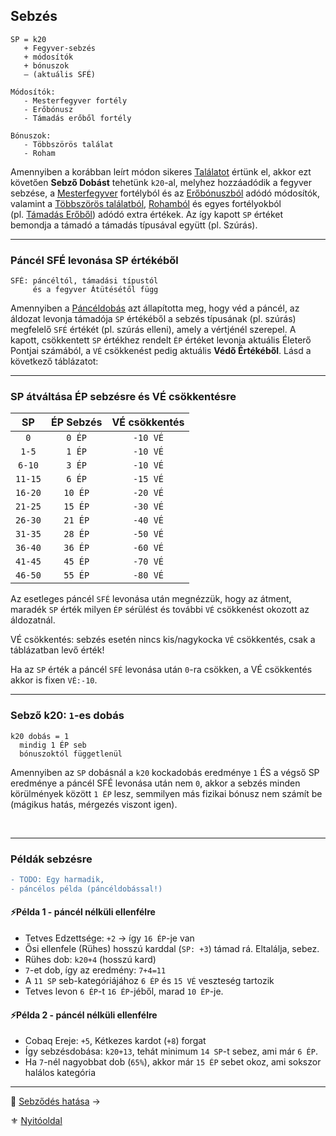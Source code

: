 ## Sebzés

```
SP = k20
   + Fegyver-sebzés
   + módosítók
   + bónuszok
   – (aktuális SFÉ)

Módosítók:
   - Mesterfegyver fortély
   - Erőbónusz
   - Támadás erőből fortély

Bónuszok:
   - Többszörös találat
   - Roham
```

Amennyiben a korábban leírt módon sikeres [Találatot](064_02_05_talalat.md) értünk el, akkor ezt követően **Sebző Dobást** tehetünk `k20`-al, melyhez hozzáadódik a fegyver sebzése, a [Mesterfegyver](fortelyok.harci/mesterfegyver.md) fortélyból és az [Erőbónuszból](064_02_06_fegyver_sebzes_jellege.md#er%C5%91b%C3%B3nusz-%C3%A9s-er%C5%91hi%C3%A1ny) adódó módosítók, valamint a [Többszörös találatból](064_02_05_talalat.md#t%C3%B6bbsz%C3%B6r%C3%B6s-tal%C3%A1lat), [Rohamból](065_02_harci_taktikak.md#roham-taktika) és egyes fortélyokból (pl. [Támadás Erőből](fortelyok.harci/tamadas_erobol.md)) adódó extra értékek. Az így kapott `SP` értéket bemondja a támadó a támadás típusával együtt (pl. Szúrás).

---
### Páncél SFÉ levonása SP értékéből

```
SFÉ: páncéltól, támadási típustól 
     és a fegyver Átütésétől függ
```

Amennyiben a [Páncéldobás](064_02_05_talalat.md#p%C3%A1nc%C3%A9ldob%C3%A1s-tal%C3%A1lat-helye) azt állapította meg, hogy véd a páncél, az áldozat levonja támadója `SP` értékéből a sebzés típusának (pl. szúrás) megfelelő `SFÉ` értékét (pl. szúrás elleni), amely a vértjénél szerepel. A kapott, csökkentett `SP` értékhez rendelt `ÉP` értéket levonja aktuális Életerő Pontjai számából, a `VÉ` csökkenést pedig aktuális **Védő Értékéből**. Lásd a következő táblázatot:

---
### SP átváltása ÉP sebzésre és VÉ csökkentésre

| **SP**  | **ÉP Sebzés** | **VÉ csökkentés** |
| :-----: | :-----------: | :---------------: |
|   `0`   |    `0 ÉP`     |     `-10 VÉ`      |
|  `1-5`  |    `1 ÉP`     |     `-10 VÉ`      |
| `6-10`  |    `3 ÉP`     |     `-10 VÉ`      |
| `11-15` |    `6 ÉP`     |     `-15 VÉ`      |
| `16-20` |    `10 ÉP`    |     `-20 VÉ`      |
| `21-25` |    `15 ÉP`    |     `-30 VÉ`      |
| `26-30` |    `21 ÉP`    |     `-40 VÉ`      |
| `31-35` |    `28 ÉP`    |     `-50 VÉ`      |
| `36-40` |    `36 ÉP`    |     `-60 VÉ`      |
| `41-45` |    `45 ÉP`    |     `-70 VÉ`      |
| `46-50` |    `55 ÉP`    |     `-80 VÉ`      |

Az esetleges páncél `SFÉ` levonása után megnézzük, hogy az átment, maradék `SP` érték milyen `ÉP` sérülést és további `VÉ` csökkenést okozott az áldozatnál.

VÉ csökkentés: sebzés esetén nincs kis/nagykocka `VÉ` csökkentés, csak a táblázatban levő érték!

Ha az `SP` érték a páncél `SFÉ` levonása után `0`-ra csökken, a VÉ csökkentés akkor is fixen `VÉ:-10`.

---
### Sebző k20: `1`-es dobás

```
k20 dobás = 1
  mindig 1 ÉP seb
  bónuszoktól függetlenül
```

Amennyiben az `SP` dobásnál a `k20` kockadobás eredménye `1` ÉS a végső SP eredménye a páncél SFÉ levonása után nem `0`, akkor a sebzés minden körülmények között `1 ÉP` lesz, semmilyen más fizikai bónusz nem számít be (mágikus hatás, mérgezés viszont igen).

<br />

---
### Példák sebzésre

```diff
- TODO: Egy harmadik,
- páncélos példa (páncéldobással!)
```

#### ⚡Példa 1 - páncél nélküli ellenfélre

- Tetves Edzettsége: `+2` → így `16 ÉP`-je van
- Ősi ellenfele (Rühes) hosszú karddal (`SP: +3`) támad rá. Eltalálja, sebez.
- Rühes dob: `k20+4` (hosszú kard)
- `7`-et dob, így az eredmény: `7+4=11`
- A `11 SP` seb-kategóriájához `6 ÉP` és `15 VÉ` veszteség tartozik
- Tetves levon `6 ÉP`-t `16 ÉP`-jéből, marad `10 ÉP`-je.

#### ⚡Példa 2 - páncél nélküli ellenfélre

- Cobaq Ereje: `+5`, Kétkezes kardot (`+8`) forgat
- Így sebzésdobása: `k20+13`, tehát minimum `14 SP`-t sebez, ami már `6 ÉP`.
- Ha `7`-nél nagyobbat dob (`65%`), akkor már `15 ÉP` sebet okoz, ami sokszor halálos kategória

---

🔗 [Sebződés hatása](064_02_08_sebzodes_hatasa.md) →

⚜️ [Nyitóoldal](start.md#6-harcrendszer-%EF%B8%8F)
